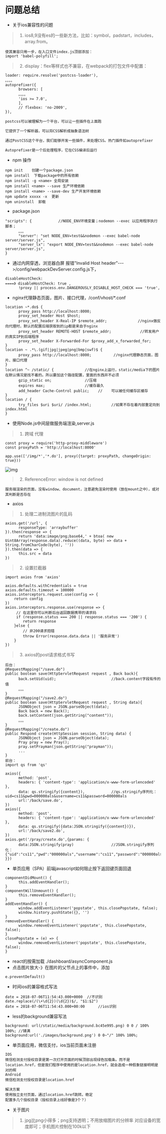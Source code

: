 # 问题总结
* 关于ios兼容性的问题
> 1. ios8,9没有es的一些新方法，比如：symbol，padstart，includes，array.from。
```
使其兼容只用一步，在入口文件index.js顶部添加：
import 'babel-polyfill';
```
> 2. display：flex等样式也不兼容，在webpack的打包文件中配置：
```
loader: require.resolve('postcss-loader'),
。。。。
autoprefixer({
      browsers: [
      。。。。
      'ios >= 7.0',
      ],
      // flexbox: 'no-2009',
}),

postcss可以被理解为一个平台，可以让一些插件在上面跑

它提供了一个解析器，可以将CSS解析成抽象语法树

通过PostCSS这个平台，我们能够开发一些插件，来处理CSS。热门插件如autoprefixer

Autoprefixer是一个后处理程序，它在CSS编译后运行

```
* npm 操作
```
npm init    创建一个package.json
npm install  下载package中的所有依赖
npm install -g <name> 全局安装
npm install <name> --save 生产环境依赖
npm install <name> --save-dev 生产开发环境依赖
npm update xxxxx -x  更新
npm uninstall  卸载
```
* package.json
```
"scripts": {            //NODE_ENV环境变量；nodemon --exec 以应用程序执行脚本；
      。。。
      "server": "set NODE_ENV=test&&nodemon --exec babel-node server/server.js",
      "server_lx": "export NODE_ENV=test&&nodemon --exec babel-node server/server.js",
}
```
* 通过内网穿透，浏览器白屏 报错"Invalid Host header"--->/config/webpackDevServer.config.js下，
```
disableHostCheck:                                                         ====》 disableHostCheck: true ,
      !proxy || process.env.DANGEROUSLY_DISABLE_HOST_CHECK === 'true',  
```
* nginx代理静态页面，图片、接口代理，/conf/vhost/*.conf
```
location ~*.do$ {
      proxy_pass http://localhost:8000;
      proxy_set_header Host $host;                          
      proxy_set_header X-Real-IP $remote_addr;              //nginx做反向代理时，默认的配置后端获取到的ip都是来自于nginx
      proxy_set_header REMOTE-HOST $remote_addr;             //转发用户的真实IP到后端程序     
      proxy_set_header X-Forwarded-For $proxy_add_x_forwarded_for;
}
location ~ .*\.(gif|jpg|jpeg|png|bmp|swf)$ {
      proxy_pass http://localhost:8000;          //nginx代理静态页面，图片、接口代理
}
location ^~ /static/ {              //在nginx上运行，static/media下的图片在默认情况是找不着的。所以要加这个路径配置，里面的东西并不必须
      gzip_static on;               //压缩
      expires max;                  //缓存最久
      add_header Cache-Control public;    //    可以被任何缓存区缓存
}
location / {
      try_files $uri $uri/ /index.html;         //如果不存在着内部重定向到index.html
}
```
* 使用Node.js中间层做服务端渲染,server.js
> 1. 跨域 代理
```
const proxy = require('http-proxy-middleware')
const proxyPath = 'http://localhost:8000'

app.use(['/img/*','*.do'], proxy({target: proxyPath, changeOrigin: true}))
```
![img](https://upload-images.jianshu.io/upload_images/4145295-df8e7f9aa01f3448.png)
> 2. ReferenceError: window is not defined
```
服务端渲染的页面，没有window、document，注意避免渲染时使用（放在mount之中），或对其判断是否存在
```

* axios
> 1. 处理二进制流图片的乱码
```
axios.get('/url', {
      responseType: 'arraybuffer'
}).then(response => {
      return 'data:image/png;base64,' + btoa( new Uint8Array(response.data).reduce((data, byte) => data + String.fromCharCode(byte), ''))
}).then(data => {
      this.src = data
})
```
> 2. 设置拦截器
```
import axios from 'axios'

axios.defaults.withCredentials = true
axios.defaults.timeout = 100000
axios.interceptors.request.use(config => {
    return config
})
axios.interceptors.response.use(response => {
     // 在这里你可以判断后台返回数据携带的请求码
     if (response.status === 200 || response.status === '200') {
        return response
    }else {
        // 非200请求抱错
        throw Error(response.data.data || '服务异常')
    }
})
```
> 3. axios的post请求格式书写
```
后台：
@RequestMapping("/save.do")
public boolean save(HttpServletRequest request , Back back){
      back.setUid(uid);                         //back.content字段有传的值
      。。。
}
@RequestMapping("/save2.do")
public boolean save(HttpServletRequest request , String data){
      JSONObject json = JSON.parseObject(data);
      Back back = new Back();
      back.setContent(json.getString("content"));
      。。。
}
@RequestMapping("/create.do")
public Respond create(HttpSession session, String data) {
      JSONObject json = JSON.parseObject(data);
      Pray pray = new Pray();
      pray.setPrayman(json.getString("prayman"));
      ...
}
前台：
import qs from 'qs'

axios({
      method: 'post',
      headers: { 'content-type': 'application/x-www-form-urlencoded' },
      data: qs.stringify({content}),            //qs.stringify序列化：uid=cs11&pwd=000000als&username=cs11&password=000000als
      url:'/back/save.do',
})
axios({
      method: 'post',
      headers: { 'content-type': 'application/x-www-form-urlencoded' },
      data: qs.stringify({data:JSON.stringify({content})}),
      url:'/back/save2.do',
})
axios.get('/pray/create.do',{params: {
      data:JSON.stringify(pray)                 //JSON.stringify序列化：{"uid":"cs11","pwd":"000000als","username":"cs11","password":"000000als"}
}})
```

* 单页应用（SPA）前端javascript如何阻止按下返回键页面回退
```
componentDidMount() {
      this.addEventHandler();
}
componentWillUnmount() {
      this.removeEventHandler();
}
addEventHandler() {
      window.addEventListener('popstate', this.closePopstate, false);
      window.history.pushState({}, '')
}
removeEventHandler() {
      window.removeEventListener('popstate', this.closePopstate, false);
}
closePopstate = (e) => {
      window.removeEventListener('popstate', this.closePopstate, false);
}
```
* react的按需加载   ./dashboard/asyncComponent.js
* 点击图片放大-》在图片的父节点上的事件中，添加
```
e.preventDefault()
```
* 时间ios的兼容格式写法
```
date = 2018-07-06T11:54:43.000+0000  //不识别
date.replace(/(\+\d{2})(\d{2})$/, "$1:$2")
date = 2018-07-06T11:54:43.000+00:00      //ios识别
```
* less的background兼容写法
```
background: url(/static/media/background.bc45e995.png) 0 0 / 100% 100%; //铺满
background:url('./images/background.png') 0 0~"/" 100% 100%;
```
* 单页面应用，微信支付，ios当前页面未注册
```
IOS
微信检测支付授权目录是第一次打开页面的时候顶部出现绿色加载条。而不是location.href，但是我们程序中使用的是location.href，就会造成一种假象链接明明是对的啊
Android
微信检测支付授权目录是location.href

解决方案
使用独立支付页面，通过location.href跳转。稳定
配置多几个授权目录（授权目录上线好像是3个？）
```
* 关于图片
> 1. jpg比png小得多；png支持透明；不用放缩图片的分辨率 对应设备的宽度即可；手机图片控制在100k以下



